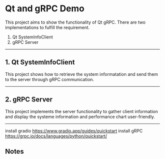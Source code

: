 # Qt and gRPC Demo

This project aims to show the functionality of Qt gRPC.
There are two implementations to fulfill the requirement.

1. Qt SystemInfoClient
2. gRPC Server


---

## 1. Qt SystemInfoClient

This project shows how to retrieve the system informatation and send them to the server through gRPC communication.


---

## 2. gRPC Server

This project implements the server functionality to gather client information and display the systeme information and performance chart user-friendly.

---
install gradio
https://www.gradio.app/guides/quickstart
install gRPC
https://grpc.io/docs/languages/python/quickstart/

## Notes
